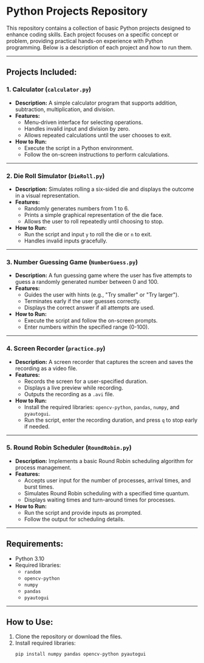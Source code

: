 # Python Projects Repository

This repository contains a collection of basic Python projects designed to enhance coding skills. Each project focuses on a specific concept or problem, providing practical hands-on experience with Python programming. Below is a description of each project and how to run them.

---

## Projects Included:

### 1. Calculator (`calculator.py`)
- **Description:** A simple calculator program that supports addition, subtraction, multiplication, and division.
- **Features:**
  - Menu-driven interface for selecting operations.
  - Handles invalid input and division by zero.
  - Allows repeated calculations until the user chooses to exit.
- **How to Run:**
  - Execute the script in a Python environment.
  - Follow the on-screen instructions to perform calculations.

---

### 2. Die Roll Simulator (`DieRoll.py`)
- **Description:** Simulates rolling a six-sided die and displays the outcome in a visual representation.
- **Features:**
  - Randomly generates numbers from 1 to 6.
  - Prints a simple graphical representation of the die face.
  - Allows the user to roll repeatedly until choosing to stop.
- **How to Run:**
  - Run the script and input `y` to roll the die or `n` to exit.
  - Handles invalid inputs gracefully.

---

### 3. Number Guessing Game (`NumberGuess.py`)
- **Description:** A fun guessing game where the user has five attempts to guess a randomly generated number between 0 and 100.
- **Features:**
  - Guides the user with hints (e.g., "Try smaller" or "Try larger").
  - Terminates early if the user guesses correctly.
  - Displays the correct answer if all attempts are used.
- **How to Run:**
  - Execute the script and follow the on-screen prompts.
  - Enter numbers within the specified range (0-100).

---

### 4. Screen Recorder (`practice.py`)
- **Description:** A screen recorder that captures the screen and saves the recording as a video file.
- **Features:**
  - Records the screen for a user-specified duration.
  - Displays a live preview while recording.
  - Outputs the recording as a `.avi` file.
- **How to Run:**
  - Install the required libraries: `opencv-python`, `pandas`, `numpy`, and `pyautogui`.
  - Run the script, enter the recording duration, and press `q` to stop early if needed.

---

### 5. Round Robin Scheduler (`RoundRobin.py`)
- **Description:** Implements a basic Round Robin scheduling algorithm for process management.
- **Features:**
  - Accepts user input for the number of processes, arrival times, and burst times.
  - Simulates Round Robin scheduling with a specified time quantum.
  - Displays waiting times and turn-around times for processes.
- **How to Run:**
  - Run the script and provide inputs as prompted.
  - Follow the output for scheduling details.

---

## Requirements:
- Python 3.10
- Required libraries:
  - `random`
  - `opencv-python`
  - `numpy`
  - `pandas`
  - `pyautogui`

---

## How to Use:
1. Clone the repository or download the files.
2. Install required libraries:
   ```bash
   pip install numpy pandas opencv-python pyautogui
